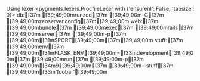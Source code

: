 Using lexer <pygments.lexers.ProcfileLexer with {'ensurenl': False, 'tabsize': 0}>
db:[37m [39;49;00mrunzeo[37m [39;49;00m-C[37m [39;49;00mzeoserver.config[37m[39;49;00m
web:[37m [39;49;00mbundle[37m [39;49;00mexec[37m [39;49;00mrails[37m [39;49;00mserver[37m [39;49;00m-p[37m [39;49;00m[31m$PORT[39;49;00m[37m[39;49;00m
stuff:[37m [39;49;00menv[37m [39;49;00m[31mFLASK_ENV[39;49;00m=[33mdevelopment[39;49;00m[37m [39;49;00mrun[37m [39;49;00m-p[37m [39;49;00m[34m9[39;49;00m[37m [39;49;00m--stuff[37m [39;49;00m[33m'foobar'[39;49;00m
